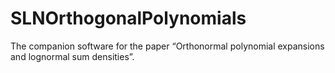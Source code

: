 # SLNOrthogonalPolynomials
The companion software for the paper “Orthonormal polynomial expansions and lognormal sum densities”.
